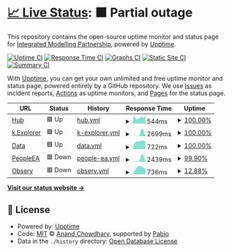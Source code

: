 # [📈 Live Status](https://integratedmodelling.github.io/upptime): <!--live status--> **🟧 Partial outage**

This repository contains the open-source uptime monitor and status page for [Integrated Modelling Partnership](https://integratedmodelling.org), powered by [Upptime](https://github.com/upptime/upptime).

[![Uptime CI](https://github.com/integratedmodelling/upptime/workflows/Uptime%20CI/badge.svg)](https://github.com/integratedmodelling/upptime/actions?query=workflow%3A%22Uptime+CI%22)
[![Response Time CI](https://github.com/integratedmodelling/upptime/workflows/Response%20Time%20CI/badge.svg)](https://github.com/integratedmodelling/upptime/actions?query=workflow%3A%22Response+Time+CI%22)
[![Graphs CI](https://github.com/integratedmodelling/upptime/workflows/Graphs%20CI/badge.svg)](https://github.com/integratedmodelling/upptime/actions?query=workflow%3A%22Graphs+CI%22)
[![Static Site CI](https://github.com/integratedmodelling/upptime/workflows/Static%20Site%20CI/badge.svg)](https://github.com/integratedmodelling/upptime/actions?query=workflow%3A%22Static+Site+CI%22)
[![Summary CI](https://github.com/integratedmodelling/upptime/workflows/Summary%20CI/badge.svg)](https://github.com/integratedmodelling/upptime/actions?query=workflow%3A%22Summary+CI%22)

With [Upptime](https://upptime.js.org), you can get your own unlimited and free uptime monitor and status page, powered entirely by a GitHub repository. We use [Issues](https://github.com/integratedmodelling/upptime/issues) as incident reports, [Actions](https://github.com/integratedmodelling/upptime/actions) as uptime monitors, and [Pages](https://integratedmodelling.github.io/upptime) for the status page.

<!--start: status pages-->
<!-- This summary is generated by Upptime (https://github.com/upptime/upptime) -->
<!-- Do not edit this manually, your changes will be overwritten -->
<!-- prettier-ignore -->
| URL | Status | History | Response Time | Uptime |
| --- | ------ | ------- | ------------- | ------ |
| <img alt="" src="https://icons.duckduckgo.com/ip3/integratedmodelling.org.ico" height="13"> [Hub](https://integratedmodelling.org/hub/) | 🟩 Up | [hub.yml](https://github.com/integratedmodelling/upptime/commits/HEAD/history/hub.yml) | <details><summary><img alt="Response time graph" src="./graphs/hub/response-time-week.png" height="20"> 544ms</summary><br><a href="https://integratedmodelling.github.io/upptime/history/hub"><img alt="Response time 544" src="https://img.shields.io/endpoint?url=https%3A%2F%2Fraw.githubusercontent.com%2Fintegratedmodelling%2Fupptime%2FHEAD%2Fapi%2Fhub%2Fresponse-time.json"></a><br><a href="https://integratedmodelling.github.io/upptime/history/hub"><img alt="24-hour response time 544" src="https://img.shields.io/endpoint?url=https%3A%2F%2Fraw.githubusercontent.com%2Fintegratedmodelling%2Fupptime%2FHEAD%2Fapi%2Fhub%2Fresponse-time-day.json"></a><br><a href="https://integratedmodelling.github.io/upptime/history/hub"><img alt="7-day response time 544" src="https://img.shields.io/endpoint?url=https%3A%2F%2Fraw.githubusercontent.com%2Fintegratedmodelling%2Fupptime%2FHEAD%2Fapi%2Fhub%2Fresponse-time-week.json"></a><br><a href="https://integratedmodelling.github.io/upptime/history/hub"><img alt="30-day response time 544" src="https://img.shields.io/endpoint?url=https%3A%2F%2Fraw.githubusercontent.com%2Fintegratedmodelling%2Fupptime%2FHEAD%2Fapi%2Fhub%2Fresponse-time-month.json"></a><br><a href="https://integratedmodelling.github.io/upptime/history/hub"><img alt="1-year response time 544" src="https://img.shields.io/endpoint?url=https%3A%2F%2Fraw.githubusercontent.com%2Fintegratedmodelling%2Fupptime%2FHEAD%2Fapi%2Fhub%2Fresponse-time-year.json"></a></details> | <details><summary><a href="https://integratedmodelling.github.io/upptime/history/hub">100.00%</a></summary><a href="https://integratedmodelling.github.io/upptime/history/hub"><img alt="All-time uptime 100.00%" src="https://img.shields.io/endpoint?url=https%3A%2F%2Fraw.githubusercontent.com%2Fintegratedmodelling%2Fupptime%2FHEAD%2Fapi%2Fhub%2Fuptime.json"></a><br><a href="https://integratedmodelling.github.io/upptime/history/hub"><img alt="24-hour uptime 100.00%" src="https://img.shields.io/endpoint?url=https%3A%2F%2Fraw.githubusercontent.com%2Fintegratedmodelling%2Fupptime%2FHEAD%2Fapi%2Fhub%2Fuptime-day.json"></a><br><a href="https://integratedmodelling.github.io/upptime/history/hub"><img alt="7-day uptime 100.00%" src="https://img.shields.io/endpoint?url=https%3A%2F%2Fraw.githubusercontent.com%2Fintegratedmodelling%2Fupptime%2FHEAD%2Fapi%2Fhub%2Fuptime-week.json"></a><br><a href="https://integratedmodelling.github.io/upptime/history/hub"><img alt="30-day uptime 100.00%" src="https://img.shields.io/endpoint?url=https%3A%2F%2Fraw.githubusercontent.com%2Fintegratedmodelling%2Fupptime%2FHEAD%2Fapi%2Fhub%2Fuptime-month.json"></a><br><a href="https://integratedmodelling.github.io/upptime/history/hub"><img alt="1-year uptime 100.00%" src="https://img.shields.io/endpoint?url=https%3A%2F%2Fraw.githubusercontent.com%2Fintegratedmodelling%2Fupptime%2FHEAD%2Fapi%2Fhub%2Fuptime-year.json"></a></details>
| <img alt="" src="https://icons.duckduckgo.com/ip3/integratedmodelling.org.ico" height="13"> [k.Explorer](https://integratedmodelling.org/modeler/) | 🟩 Up | [k-explorer.yml](https://github.com/integratedmodelling/upptime/commits/HEAD/history/k-explorer.yml) | <details><summary><img alt="Response time graph" src="./graphs/k-explorer/response-time-week.png" height="20"> 2699ms</summary><br><a href="https://integratedmodelling.github.io/upptime/history/k-explorer"><img alt="Response time 2699" src="https://img.shields.io/endpoint?url=https%3A%2F%2Fraw.githubusercontent.com%2Fintegratedmodelling%2Fupptime%2FHEAD%2Fapi%2Fk-explorer%2Fresponse-time.json"></a><br><a href="https://integratedmodelling.github.io/upptime/history/k-explorer"><img alt="24-hour response time 2699" src="https://img.shields.io/endpoint?url=https%3A%2F%2Fraw.githubusercontent.com%2Fintegratedmodelling%2Fupptime%2FHEAD%2Fapi%2Fk-explorer%2Fresponse-time-day.json"></a><br><a href="https://integratedmodelling.github.io/upptime/history/k-explorer"><img alt="7-day response time 2699" src="https://img.shields.io/endpoint?url=https%3A%2F%2Fraw.githubusercontent.com%2Fintegratedmodelling%2Fupptime%2FHEAD%2Fapi%2Fk-explorer%2Fresponse-time-week.json"></a><br><a href="https://integratedmodelling.github.io/upptime/history/k-explorer"><img alt="30-day response time 2699" src="https://img.shields.io/endpoint?url=https%3A%2F%2Fraw.githubusercontent.com%2Fintegratedmodelling%2Fupptime%2FHEAD%2Fapi%2Fk-explorer%2Fresponse-time-month.json"></a><br><a href="https://integratedmodelling.github.io/upptime/history/k-explorer"><img alt="1-year response time 2699" src="https://img.shields.io/endpoint?url=https%3A%2F%2Fraw.githubusercontent.com%2Fintegratedmodelling%2Fupptime%2FHEAD%2Fapi%2Fk-explorer%2Fresponse-time-year.json"></a></details> | <details><summary><a href="https://integratedmodelling.github.io/upptime/history/k-explorer">100.00%</a></summary><a href="https://integratedmodelling.github.io/upptime/history/k-explorer"><img alt="All-time uptime 100.00%" src="https://img.shields.io/endpoint?url=https%3A%2F%2Fraw.githubusercontent.com%2Fintegratedmodelling%2Fupptime%2FHEAD%2Fapi%2Fk-explorer%2Fuptime.json"></a><br><a href="https://integratedmodelling.github.io/upptime/history/k-explorer"><img alt="24-hour uptime 100.00%" src="https://img.shields.io/endpoint?url=https%3A%2F%2Fraw.githubusercontent.com%2Fintegratedmodelling%2Fupptime%2FHEAD%2Fapi%2Fk-explorer%2Fuptime-day.json"></a><br><a href="https://integratedmodelling.github.io/upptime/history/k-explorer"><img alt="7-day uptime 100.00%" src="https://img.shields.io/endpoint?url=https%3A%2F%2Fraw.githubusercontent.com%2Fintegratedmodelling%2Fupptime%2FHEAD%2Fapi%2Fk-explorer%2Fuptime-week.json"></a><br><a href="https://integratedmodelling.github.io/upptime/history/k-explorer"><img alt="30-day uptime 100.00%" src="https://img.shields.io/endpoint?url=https%3A%2F%2Fraw.githubusercontent.com%2Fintegratedmodelling%2Fupptime%2FHEAD%2Fapi%2Fk-explorer%2Fuptime-month.json"></a><br><a href="https://integratedmodelling.github.io/upptime/history/k-explorer"><img alt="1-year uptime 100.00%" src="https://img.shields.io/endpoint?url=https%3A%2F%2Fraw.githubusercontent.com%2Fintegratedmodelling%2Fupptime%2FHEAD%2Fapi%2Fk-explorer%2Fuptime-year.json"></a></details>
| <img alt="" src="https://icons.duckduckgo.com/ip3/data.integratedmodelling.org.ico" height="13"> [Data](https://data.integratedmodelling.org/) | 🟩 Up | [data.yml](https://github.com/integratedmodelling/upptime/commits/HEAD/history/data.yml) | <details><summary><img alt="Response time graph" src="./graphs/data/response-time-week.png" height="20"> 722ms</summary><br><a href="https://integratedmodelling.github.io/upptime/history/data"><img alt="Response time 722" src="https://img.shields.io/endpoint?url=https%3A%2F%2Fraw.githubusercontent.com%2Fintegratedmodelling%2Fupptime%2FHEAD%2Fapi%2Fdata%2Fresponse-time.json"></a><br><a href="https://integratedmodelling.github.io/upptime/history/data"><img alt="24-hour response time 722" src="https://img.shields.io/endpoint?url=https%3A%2F%2Fraw.githubusercontent.com%2Fintegratedmodelling%2Fupptime%2FHEAD%2Fapi%2Fdata%2Fresponse-time-day.json"></a><br><a href="https://integratedmodelling.github.io/upptime/history/data"><img alt="7-day response time 722" src="https://img.shields.io/endpoint?url=https%3A%2F%2Fraw.githubusercontent.com%2Fintegratedmodelling%2Fupptime%2FHEAD%2Fapi%2Fdata%2Fresponse-time-week.json"></a><br><a href="https://integratedmodelling.github.io/upptime/history/data"><img alt="30-day response time 722" src="https://img.shields.io/endpoint?url=https%3A%2F%2Fraw.githubusercontent.com%2Fintegratedmodelling%2Fupptime%2FHEAD%2Fapi%2Fdata%2Fresponse-time-month.json"></a><br><a href="https://integratedmodelling.github.io/upptime/history/data"><img alt="1-year response time 722" src="https://img.shields.io/endpoint?url=https%3A%2F%2Fraw.githubusercontent.com%2Fintegratedmodelling%2Fupptime%2FHEAD%2Fapi%2Fdata%2Fresponse-time-year.json"></a></details> | <details><summary><a href="https://integratedmodelling.github.io/upptime/history/data">100.00%</a></summary><a href="https://integratedmodelling.github.io/upptime/history/data"><img alt="All-time uptime 100.00%" src="https://img.shields.io/endpoint?url=https%3A%2F%2Fraw.githubusercontent.com%2Fintegratedmodelling%2Fupptime%2FHEAD%2Fapi%2Fdata%2Fuptime.json"></a><br><a href="https://integratedmodelling.github.io/upptime/history/data"><img alt="24-hour uptime 100.00%" src="https://img.shields.io/endpoint?url=https%3A%2F%2Fraw.githubusercontent.com%2Fintegratedmodelling%2Fupptime%2FHEAD%2Fapi%2Fdata%2Fuptime-day.json"></a><br><a href="https://integratedmodelling.github.io/upptime/history/data"><img alt="7-day uptime 100.00%" src="https://img.shields.io/endpoint?url=https%3A%2F%2Fraw.githubusercontent.com%2Fintegratedmodelling%2Fupptime%2FHEAD%2Fapi%2Fdata%2Fuptime-week.json"></a><br><a href="https://integratedmodelling.github.io/upptime/history/data"><img alt="30-day uptime 100.00%" src="https://img.shields.io/endpoint?url=https%3A%2F%2Fraw.githubusercontent.com%2Fintegratedmodelling%2Fupptime%2FHEAD%2Fapi%2Fdata%2Fuptime-month.json"></a><br><a href="https://integratedmodelling.github.io/upptime/history/data"><img alt="1-year uptime 100.00%" src="https://img.shields.io/endpoint?url=https%3A%2F%2Fraw.githubusercontent.com%2Fintegratedmodelling%2Fupptime%2FHEAD%2Fapi%2Fdata%2Fuptime-year.json"></a></details>
| <img alt="" src="https://icons.duckduckgo.com/ip3/peopleea.integratedmodelling.org.ico" height="13"> [PeopleEA](https://peopleea.integratedmodelling.org/modeler/) | 🟥 Down | [people-ea.yml](https://github.com/integratedmodelling/upptime/commits/HEAD/history/people-ea.yml) | <details><summary><img alt="Response time graph" src="./graphs/people-ea/response-time-week.png" height="20"> 2439ms</summary><br><a href="https://integratedmodelling.github.io/upptime/history/people-ea"><img alt="Response time 2439" src="https://img.shields.io/endpoint?url=https%3A%2F%2Fraw.githubusercontent.com%2Fintegratedmodelling%2Fupptime%2FHEAD%2Fapi%2Fpeople-ea%2Fresponse-time.json"></a><br><a href="https://integratedmodelling.github.io/upptime/history/people-ea"><img alt="24-hour response time 2439" src="https://img.shields.io/endpoint?url=https%3A%2F%2Fraw.githubusercontent.com%2Fintegratedmodelling%2Fupptime%2FHEAD%2Fapi%2Fpeople-ea%2Fresponse-time-day.json"></a><br><a href="https://integratedmodelling.github.io/upptime/history/people-ea"><img alt="7-day response time 2439" src="https://img.shields.io/endpoint?url=https%3A%2F%2Fraw.githubusercontent.com%2Fintegratedmodelling%2Fupptime%2FHEAD%2Fapi%2Fpeople-ea%2Fresponse-time-week.json"></a><br><a href="https://integratedmodelling.github.io/upptime/history/people-ea"><img alt="30-day response time 2439" src="https://img.shields.io/endpoint?url=https%3A%2F%2Fraw.githubusercontent.com%2Fintegratedmodelling%2Fupptime%2FHEAD%2Fapi%2Fpeople-ea%2Fresponse-time-month.json"></a><br><a href="https://integratedmodelling.github.io/upptime/history/people-ea"><img alt="1-year response time 2439" src="https://img.shields.io/endpoint?url=https%3A%2F%2Fraw.githubusercontent.com%2Fintegratedmodelling%2Fupptime%2FHEAD%2Fapi%2Fpeople-ea%2Fresponse-time-year.json"></a></details> | <details><summary><a href="https://integratedmodelling.github.io/upptime/history/people-ea">99.90%</a></summary><a href="https://integratedmodelling.github.io/upptime/history/people-ea"><img alt="All-time uptime 99.90%" src="https://img.shields.io/endpoint?url=https%3A%2F%2Fraw.githubusercontent.com%2Fintegratedmodelling%2Fupptime%2FHEAD%2Fapi%2Fpeople-ea%2Fuptime.json"></a><br><a href="https://integratedmodelling.github.io/upptime/history/people-ea"><img alt="24-hour uptime 99.90%" src="https://img.shields.io/endpoint?url=https%3A%2F%2Fraw.githubusercontent.com%2Fintegratedmodelling%2Fupptime%2FHEAD%2Fapi%2Fpeople-ea%2Fuptime-day.json"></a><br><a href="https://integratedmodelling.github.io/upptime/history/people-ea"><img alt="7-day uptime 99.90%" src="https://img.shields.io/endpoint?url=https%3A%2F%2Fraw.githubusercontent.com%2Fintegratedmodelling%2Fupptime%2FHEAD%2Fapi%2Fpeople-ea%2Fuptime-week.json"></a><br><a href="https://integratedmodelling.github.io/upptime/history/people-ea"><img alt="30-day uptime 99.90%" src="https://img.shields.io/endpoint?url=https%3A%2F%2Fraw.githubusercontent.com%2Fintegratedmodelling%2Fupptime%2FHEAD%2Fapi%2Fpeople-ea%2Fuptime-month.json"></a><br><a href="https://integratedmodelling.github.io/upptime/history/people-ea"><img alt="1-year uptime 99.90%" src="https://img.shields.io/endpoint?url=https%3A%2F%2Fraw.githubusercontent.com%2Fintegratedmodelling%2Fupptime%2FHEAD%2Fapi%2Fpeople-ea%2Fuptime-year.json"></a></details>
| <img alt="" src="https://icons.duckduckgo.com/ip3/observ.integratedmodelling.org.ico" height="13"> [Observ](https://observ.integratedmodelling.org/modeler) | 🟥 Down | [observ.yml](https://github.com/integratedmodelling/upptime/commits/HEAD/history/observ.yml) | <details><summary><img alt="Response time graph" src="./graphs/observ/response-time-week.png" height="20"> 736ms</summary><br><a href="https://integratedmodelling.github.io/upptime/history/observ"><img alt="Response time 736" src="https://img.shields.io/endpoint?url=https%3A%2F%2Fraw.githubusercontent.com%2Fintegratedmodelling%2Fupptime%2FHEAD%2Fapi%2Fobserv%2Fresponse-time.json"></a><br><a href="https://integratedmodelling.github.io/upptime/history/observ"><img alt="24-hour response time 736" src="https://img.shields.io/endpoint?url=https%3A%2F%2Fraw.githubusercontent.com%2Fintegratedmodelling%2Fupptime%2FHEAD%2Fapi%2Fobserv%2Fresponse-time-day.json"></a><br><a href="https://integratedmodelling.github.io/upptime/history/observ"><img alt="7-day response time 736" src="https://img.shields.io/endpoint?url=https%3A%2F%2Fraw.githubusercontent.com%2Fintegratedmodelling%2Fupptime%2FHEAD%2Fapi%2Fobserv%2Fresponse-time-week.json"></a><br><a href="https://integratedmodelling.github.io/upptime/history/observ"><img alt="30-day response time 736" src="https://img.shields.io/endpoint?url=https%3A%2F%2Fraw.githubusercontent.com%2Fintegratedmodelling%2Fupptime%2FHEAD%2Fapi%2Fobserv%2Fresponse-time-month.json"></a><br><a href="https://integratedmodelling.github.io/upptime/history/observ"><img alt="1-year response time 736" src="https://img.shields.io/endpoint?url=https%3A%2F%2Fraw.githubusercontent.com%2Fintegratedmodelling%2Fupptime%2FHEAD%2Fapi%2Fobserv%2Fresponse-time-year.json"></a></details> | <details><summary><a href="https://integratedmodelling.github.io/upptime/history/observ">12.88%</a></summary><a href="https://integratedmodelling.github.io/upptime/history/observ"><img alt="All-time uptime 12.88%" src="https://img.shields.io/endpoint?url=https%3A%2F%2Fraw.githubusercontent.com%2Fintegratedmodelling%2Fupptime%2FHEAD%2Fapi%2Fobserv%2Fuptime.json"></a><br><a href="https://integratedmodelling.github.io/upptime/history/observ"><img alt="24-hour uptime 12.88%" src="https://img.shields.io/endpoint?url=https%3A%2F%2Fraw.githubusercontent.com%2Fintegratedmodelling%2Fupptime%2FHEAD%2Fapi%2Fobserv%2Fuptime-day.json"></a><br><a href="https://integratedmodelling.github.io/upptime/history/observ"><img alt="7-day uptime 12.88%" src="https://img.shields.io/endpoint?url=https%3A%2F%2Fraw.githubusercontent.com%2Fintegratedmodelling%2Fupptime%2FHEAD%2Fapi%2Fobserv%2Fuptime-week.json"></a><br><a href="https://integratedmodelling.github.io/upptime/history/observ"><img alt="30-day uptime 12.88%" src="https://img.shields.io/endpoint?url=https%3A%2F%2Fraw.githubusercontent.com%2Fintegratedmodelling%2Fupptime%2FHEAD%2Fapi%2Fobserv%2Fuptime-month.json"></a><br><a href="https://integratedmodelling.github.io/upptime/history/observ"><img alt="1-year uptime 12.88%" src="https://img.shields.io/endpoint?url=https%3A%2F%2Fraw.githubusercontent.com%2Fintegratedmodelling%2Fupptime%2FHEAD%2Fapi%2Fobserv%2Fuptime-year.json"></a></details>

<!--end: status pages-->

[**Visit our status website →**](https://integratedmodelling.github.io/upptime)

## 📄 License

- Powered by: [Upptime](https://github.com/upptime/upptime)
- Code: [MIT](./LICENSE) © [Anand Chowdhary](https://anandchowdhary.com), supported by [Pabio](https://pabio.com)
- Data in the `./history` directory: [Open Database License](https://opendatacommons.org/licenses/odbl/1-0/)
